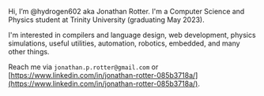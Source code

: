 Hi, I’m @hydrogen602 aka Jonathan Rotter. I'm a Computer Science and Physics student at Trinity University (graduating May 2023). 

I'm interested in compilers and language design, web development, physics simulations, useful utilities, automation, robotics, embedded, and many other things.



<!-- - 👀 I’m interested in ...
- 🌱 I’m currently learning ...
- 💞️ I’m looking to collaborate on ...
- 📫 How to reach me ... -->

Reach me via `jonathan.p.rotter@gmail.com` or [https://www.linkedin.com/in/jonathan-rotter-085b3718a/](https://www.linkedin.com/in/jonathan-rotter-085b3718a/).

<!---
hydrogen602/hydrogen602 is a ✨ special ✨ repository because its `README.md` (this file) appears on your GitHub profile.
You can click the Preview link to take a look at your changes.
--->
